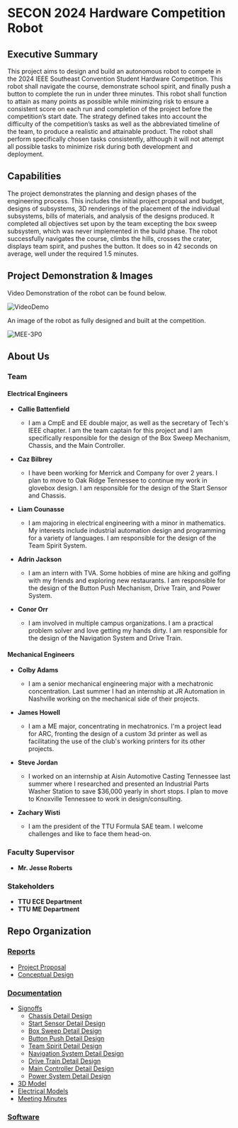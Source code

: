 # SECON 2024 Hardware Competition Robot

## Executive Summary

This project aims to design and build an autonomous robot to compete in the 2024 IEEE Southeast Convention Student Hardware Competition. This robot shall navigate the course, demonstrate school spirit, and finally push a button to complete the run in under three minutes. This robot shall function to attain as many points as possible while minimizing risk to ensure a consistent score on each run and completion of the project before the competition’s start date. The strategy defined takes into account the difficulty of the competition’s tasks as well as the
abbreviated timeline of the team, to produce a realistic and attainable product. The robot shall perform specifically chosen tasks consistently, although it will not attempt all possible
tasks to minimize risk during both development and deployment.


## Capabilities

The project demonstrates the planning and design phases of the engineering process. This includes the initial project proposal and budget, designs of subsystems, 3D renderings of the placement of the individual subsystems, bills of materials, and analysis of the designs produced. It completed all objectives set upon by the team excepting the box sweep subsystem, which was never implemented in the build phase. The robot successfully navigates the course, climbs the hills, crosses the crater, displays team spirit, and pushes the button. It does so in 42 seconds on average, well under the required 1.5 minutes.


## Project Demonstration & Images

Video Demonstration of the robot can be found below.

![VideoDemo](https://youtu.be/-hqi9rafyGQ?si=K_Vgbs53E9UbYPcJ)

An image of the robot as fully designed and built at the competition.

![MEE-3P0](https://github.com/cebttu/CapstoneTeam1/assets/143427017/4ddd982c-771b-4168-a133-3f33ed480cc2)

## About Us

### Team
#### Electrical Engineers

- **Callie Battenfield** <br />
  - I am a CmpE and EE double major, as well as the secretary of Tech's IEEE chapter. I am the team captain for this project and I am specifically responsible for the design of the Box Sweep Mechanism, Chassis, and the Main Controller.

- **Caz Bilbrey** <br />
  - I have been working for Merrick and Company for over 2 years. I plan to move to Oak Ridge Tennessee to continue my work in glovebox design. I am responsible for the design of the Start Sensor and Chassis. 

- **Liam Counasse** <br />
  - I am majoring in electrical engineering with a minor in mathematics. My interests include industrial automation design and programming for a variety of languages. I am responsible for the design of the Team Spirit System.

- **Adrin Jackson** <br />
  - I am an intern with TVA. Some hobbies of mine are hiking and golfing with my friends and exploring new restaurants. I am responsible for the design of the Button Push Mechanism, Drive Train, and Power System.

- **Conor Orr** <br />
  - I am involved in multiple campus organizations. I am a practical problem solver and love getting my hands dirty. I am responsible for the design of the Navigation System and Drive Train.

#### Mechanical Engineers

- **Colby Adams** <br />
  - I am a senior mechanical engineering major with a mechatronic concentration. Last summer I had an internship at JR Automation in Nashville working on the mechanical side of their projects.

- **James Howell** <br />
  - I am a ME major, concentrating in mechatronics. I'm a project lead for ARC, fronting the design of a custom 3d printer as well as facilitating the use of the club's working printers for its other projects.

- **Steve Jordan** <br />
  - I worked on an internship at Aisin Automotive Casting Tennessee last summer where I researched and presented an Industrial Parts Washer Station to save $36,000 yearly in short stops. I plan to move to Knoxville Tennessee to work in design/consulting.

- **Zachary Wisti** <br />
  - I am the president of the TTU Formula SAE team. I welcome challenges and like to face them head-on.

### Faculty Supervisor
- **Mr. Jesse Roberts**

### Stakeholders
- **TTU ECE Department**
- **TTU ME Department**

## Repo Organization
### [Reports](https://github.com/cebttu/CapstoneTeam1/blob/main/Reports)

- [Project Proposal](https://github.com/cebttu/CapstoneTeam1/blob/main/Reports/Project_Proposal_Final.pdf)
- [Conceptual Design](https://github.com/cebttu/CapstoneTeam1/blob/main/Reports/Capstone_Conceptual_Design_Final.pdf)

### [Documentation](https://github.com/cebttu/CapstoneTeam1/tree/main/Documentation)

- [Signoffs](https://github.com/cebttu/CapstoneTeam1/tree/main/Documentation/Signoffs)
  - [Chassis Detail Design]()
  - [Start Sensor Detail Design](https://github.com/cebttu/CapstoneTeam1/blob/main/Documentation/Signoffs/Start%20Sensor/Start_Sensor_Detail_Design.md)
  - [Box Sweep Detail Design]()
  - [Button Push Detail Design]()
  - [Team Spirit Detail Design]()
  - [Navigation System Detail Design]()
  - [Drive Train Detail Design]()
  - [Main Controller Detail Design]()
  - [Power System Detail Design]()
- [3D Model](https://github.com/cebttu/CapstoneTeam1/tree/main/Documentation/3D%20Models)
- [Electrical Models](https://github.com/cebttu/CapstoneTeam1/tree/main/Documentation/Electrical)
- [Meeting Minutes](https://github.com/cebttu/CapstoneTeam1/tree/main/Documentation/Meeting%20Minutes)

### [Software](https://github.com/cebttu/CapstoneTeam1/tree/main/Software)
